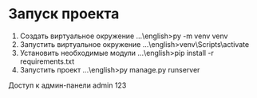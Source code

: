 # Запуск проекта

1) Создать виртуальное окружение
    ...\english>py -m venv venv
2) Запустить виртуальное окружение
    ...\english>venv\Scripts\activate
3) Установить необходимые модули
    ...\english>pip install -r requirements.txt
4) Запустить проект
    ...\english>py manage.py runserver

Доступ к админ-панели 
    admin
    123
